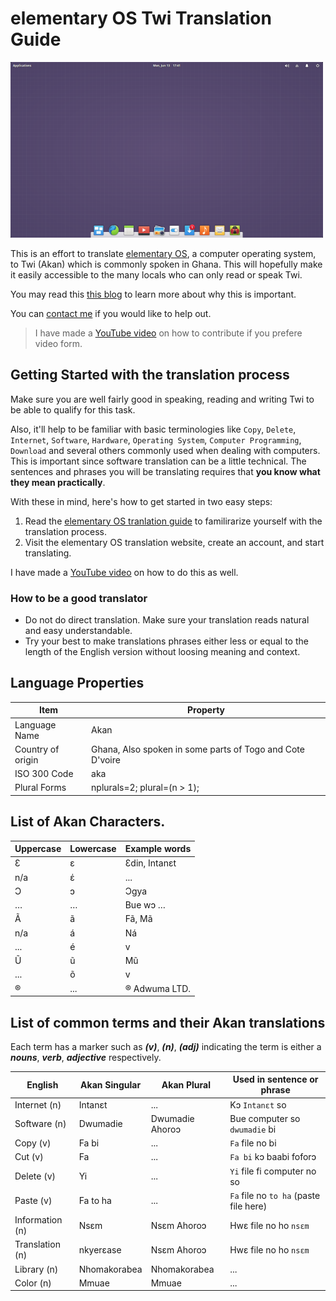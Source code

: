 # elementary OS Twi Translation Guide

![elementary OS](images/elementary-os.png)

This is an effort to translate [elementary OS](https://elementary.io), a computer operating system, to Twi (Akan) which is commonly spoken in Ghana. This will hopefully make it easily accessible to the many locals who can only read or speak Twi.

You may read this [this blog](https://aberba.com/2020/translating-elementary-os-to-twi/) to learn more about why this is important. 

You can [contact me](https://github.com/aberba) if you would like to help out.

> I have made a [YouTube video](https://www.youtube.com/playlist?list=PL6M5AjwPmqHgx72Dgue4Hcb4dpnKfHbxV) on how to contribute if you prefere video form.

## Getting Started with the translation process
Make sure you are well fairly good in speaking, reading and writing Twi to be able to qualify for this task.

Also, it'll help to be familiar with basic terminologies like `Copy`, `Delete`, `Internet`, `Software`, `Hardware`, `Operating System`, `Computer Programming`, `Download` and several others commonly used when dealing with computers. This is important since software translation can be a little technical. The sentences and phrases you will be translating requires that **you know what they mean practically**.

With these in mind, here's how to get started in two easy steps:
1. Read the [elementary OS tranlation guide](https://elementary.io/docs/translation-guide#translation-guide) to familirarize yourself with the translation process.
2. Visit the elementary OS translation website, create an account, and start translating.

I have made a [YouTube video](https://www.youtube.com/playlist?list=PL6M5AjwPmqHgx72Dgue4Hcb4dpnKfHbxV) on how to do this as well.

### How to be a good translator
* Do not do direct translation. Make sure your translation reads natural and easy understandable.
* Try your best to make translations phrases either less or equal to the length of the English version without loosing meaning and context.

## Language Properties

Item  | Property
-- | -- |
Language Name | Akan
Country of origin | Ghana, Also spoken in some parts of Togo and Cote D'voire
ISO 300 Code | aka 
Plural Forms | nplurals=2; plural=(n > 1);


## List of Akan Characters.

Uppercase | Lowercase | Example words 
-- | -- | -- |
Ɛ | ɛ | Ɛdin, Intanɛt
n/a | έ | ...
Ɔ | ɔ | Ɔgya
… | … | Bue wɔ …
Ã | ã | Fã, Mã
n/a | á | Ná
... | é | v
Ũ | ũ | Mũ
... | õ | v
® | ... | ® Adwuma LTD.


## List of common terms and their Akan translations

Each term has a marker such as **_(v)_**, **_(n)_**, **_(adj)_** indicating the term is either a **_nouns_**, **_verb_**, **_adjective_** respectively.

English | Akan Singular  | Akan Plural  | Used in sentence or phrase 
-- | -- | -- | -- |
Internet (n) | Intanɛt | ... | Kɔ `Intanɛt` so
Software (n) | Dwumadie | Dwumadie Ahoroɔ | Bue computer so `dwumadie` bi | This is in the context of computers as opposed to an event/occasion
Copy (v) | Fa bi | ... | `Fa` file no bi |
Cut (v) | Fa | ... | `Fa bi` kɔ baabi foforɔ 
Delete (v) | Yi | ... | `Yi` file fi computer no so 
Paste (v) | Fa to ha | ... | `Fa` file no `to ha` (paste file here) | Avoid direct trasn])
Information (n) | Nsɛm | Nsɛm Ahoroɔ | Hwɛ file no ho `nsɛm` 
Translation (n) | nkyerɛase | Nsɛm Ahoroɔ | Hwɛ file no ho `nsɛm` 
Library (n) | Nhomakorabea | Nhomakorabea | ...
Color (n) | Mmuae | Mmuae | ...